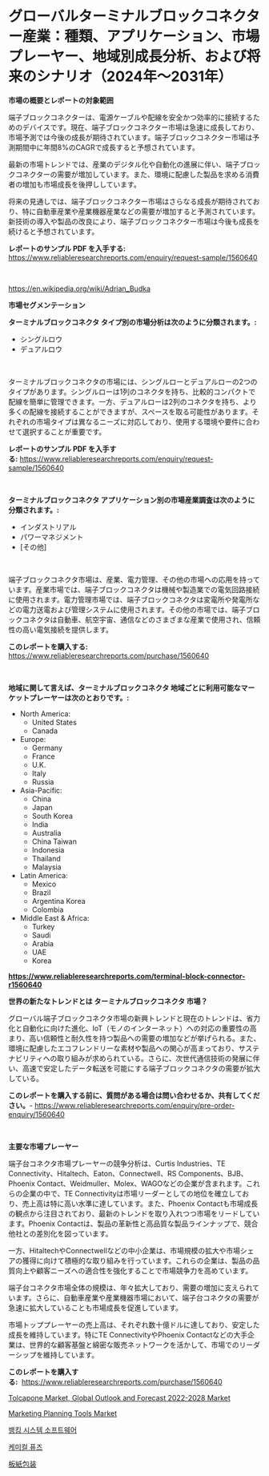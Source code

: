 <p><h1>グローバルターミナルブロックコネクター産業：種類、アプリケーション、市場プレーヤー、地域別成長分析、および将来のシナリオ（2024年〜2031年）</h1></p><p><strong>市場の概要とレポートの対象範囲</strong></p>
<p><p>端子ブロックコネクターは、電源ケーブルや配線を安全かつ効率的に接続するためのデバイスです。現在、端子ブロックコネクター市場は急速に成長しており、市場予測では今後の成長が期待されています。端子ブロックコネクター市場は予測期間中に年間8%のCAGRで成長すると予想されています。</p><p>最新の市場トレンドでは、産業のデジタル化や自動化の進展に伴い、端子ブロックコネクターの需要が増加しています。また、環境に配慮した製品を求める消費者の増加も市場成長を後押ししています。</p><p>将来の見通しでは、端子ブロックコネクター市場はさらなる成長が期待されており、特に自動車産業や産業機器産業などの需要が増加すると予測されています。新技術の導入や製品の改良により、端子ブロックコネクター市場は今後も成長を続けると予想されています。</p></p>
<p><strong>レポートのサンプル PDF を入手する:</strong> <a href="https://www.reliableresearchreports.com/enquiry/request-sample/1560640">https://www.reliableresearchreports.com/enquiry/request-sample/1560640</a></p>
<p>&nbsp;</p>
<p><a href="https://en.wikipedia.org/wiki/Adrian_Budka">https://en.wikipedia.org/wiki/Adrian_Budka</a></p>
<p><strong>市場セグメンテーション</strong></p>
<p><strong>ターミナルブロックコネクタ タイプ別の市場分析は次のように分類されます。:</strong></p>
<p><ul><li>シングルロウ</li><li>デュアルロウ</li></ul></p>
<p>&nbsp;</p>
<p><p>ターミナルブロックコネクタの市場には、シングルローとデュアルローの2つのタイプがあります。シングルローは1列のコネクタを持ち、比較的コンパクトで配線を簡単に管理できます。一方、デュアルローは2列のコネクタを持ち、より多くの配線を接続することができますが、スペースを取る可能性があります。それぞれの市場タイプは異なるニーズに対応しており、使用する環境や要件に合わせて選択することが重要です。</p></p>
<p><strong>レポートのサンプル PDF を入手する:</strong>&nbsp;<a href="https://www.reliableresearchreports.com/enquiry/request-sample/1560640">https://www.reliableresearchreports.com/enquiry/request-sample/1560640</a></p>
<p>&nbsp;</p>
<p><strong> ターミナルブロックコネクタ アプリケーション別の市場産業調査は次のように分類されます。:</strong></p>
<p><ul><li>インダストリアル</li><li>パワーマネジメント</li><li>[その他]</li></ul></p>
<p>&nbsp;</p>
<p><p>端子ブロックコネクタ市場は、産業、電力管理、その他の市場への応用を持っています。産業市場では、端子ブロックコネクタは機械や製造業での電気回路接続に使用されます。電力管理市場では、端子ブロックコネクタは変電所や発電所などの電力送電および管理システムに使用されます。その他の市場では、端子ブロックコネクタは自動車、航空宇宙、通信などのさまざまな産業で使用され、信頼性の高い電気接続を提供します。</p></p>
<p><strong>このレポートを購入する:</strong>&nbsp; <a href="https://www.reliableresearchreports.com/purchase/1560640">https://www.reliableresearchreports.com/purchase/1560640</a></p>
<p>&nbsp;</p>
<p><strong>地域に関して言えば、ターミナルブロックコネクタ 地域ごとに利用可能なマーケットプレーヤーは次のとおりです。:</strong></p>
<p><ul>
    <li>
        North America:
        <ul>
            <li>United States</li>
            <li>Canada</li>
        </ul>
    </li>
    <li>
        Europe:
        <ul>
            <li>Germany</li>
            <li>France</li>
            <li>U.K.</li>
            <li>Italy</li>
            <li>Russia</li>
        </ul>
    </li>
    <li>
        Asia-Pacific:
        <ul>
            <li>China</li>
            <li>Japan</li>
            <li>South Korea</li>
            <li>India</li>
            <li>Australia</li>
            <li>China Taiwan</li>
            <li>Indonesia</li>
            <li>Thailand</li>
            <li>Malaysia</li>
        </ul>
    </li>
    <li>
        Latin America:
        <ul>
            <li>Mexico</li>
            <li>Brazil</li>
            <li>Argentina Korea</li>
            <li>Colombia</li>
        </ul>
    </li>
    <li>
        Middle East & Africa:
        <ul>
            <li>Turkey</li>
            <li>Saudi</li>
            <li>Arabia</li>
            <li>UAE</li>
            <li>Korea</li>
        </ul>
    </li>
    </ul></p>
<p><strong><a href="https://www.reliableresearchreports.com/terminal-block-connector-r1560640">https://www.reliableresearchreports.com/terminal-block-connector-r1560640</a></strong>&nbsp;</p>
<p><strong>世界の新たなトレンドとは ターミナルブロックコネクタ 市場？</strong></p>
<p><p>グローバル端子ブロックコネクタ市場の新興トレンドと現在のトレンドは、省力化と自動化に向けた進化、IoT（モノのインターネット）への対応の重要性の高まり、高い信頼性と耐久性を持つ製品への需要の増加などが挙げられる。また、環境に配慮したエコフレンドリーな素材や製品への関心が高まっており、サステナビリティへの取り組みが求められている。さらに、次世代通信技術の発展に伴い、高速で安定したデータ転送を可能にする端子ブロックコネクタの需要が拡大している。</p></p>
<p><strong>このレポートを購入する前に、質問がある場合は問い合わせるか、共有してください。</strong>- <a href="https://www.reliableresearchreports.com/enquiry/pre-order-enquiry/1560640">https://www.reliableresearchreports.com/enquiry/pre-order-enquiry/1560640</a></p>
<p>&nbsp;</p>
<p><strong>主要な市場プレーヤー</strong></p>
<p><p>端子台コネクタ市場プレーヤーの競争分析は、Curtis Industries、TE Connectivity、Hitaltech、Eaton、Connectwell、RS Components、BJB、Phoenix Contact、Weidmuller、Molex、WAGOなどの企業が含まれます。これらの企業の中で、TE Connectivityは市場リーダーとしての地位を確立しており、売上高は特に高い水準に達しています。また、Phoenix Contactも市場成長の観点から注目されており、最新のトレンドを取り入れつつ市場をリードしています。Phoenix Contactは、製品の革新性と高品質な製品ラインナップで、競合他社との差別化を図っています。</p><p>一方、HitaltechやConnectwellなどの中小企業は、市場規模の拡大や市場シェアの獲得に向けて積極的な取り組みを行っています。これらの企業は、製品の品質向上や顧客ニーズへの適合性を強化することで市場競争力を高めています。</p><p>端子台コネクタ市場全体の規模は、年々拡大しており、需要の増加に支えられています。さらに、自動車産業や産業機器市場において、端子台コネクタの需要が急速に拡大していることも市場成長を促進しています。</p><p>市場トッププレーヤーの売上高は、それぞれ数十億ドルに達しており、安定した成長を維持しています。特にTE ConnectivityやPhoenix Contactなどの大手企業は、世界的な顧客基盤と綿密な販売ネットワークを活かして、市場でのリーダーシップを維持しています。</p></p>
<p><strong>このレポートを購入する:</strong>&nbsp;&nbsp;<a href="https://www.reliableresearchreports.com/purchase/1560640">https://www.reliableresearchreports.com/purchase/1560640</a></p>
<p><p><a href="https://medium.com/@guadaluannon456456/tolcapone-market-global-outlook-and-forecast-2022-2028-market-size-growth-and-industry-analysis-233e4e5607c1">Tolcapone Market, Global Outlook and Forecast 2022-2028 Market</a></p><p><a href="https://issuu.com/reportprime-2/docs/marketing-planning-tools-market-size-2030.pptx">Marketing Planning Tools Market</a></p><p><a href="https://medium.com/@kalimetz2023/%EA%B8%80%EB%A1%9C%EB%B2%8C-%EC%9D%80%ED%96%89-%EC%8B%9C%EC%8A%A4%ED%85%9C-%EC%86%8C%ED%94%84%ED%8A%B8%EC%9B%A8%EC%96%B4-%EC%8B%9C%EC%9E%A5-%EB%B6%84%EC%84%9D-%EB%8F%99%ED%96%A5-%EC%98%88%EC%B8%A1-%EB%B0%8F-%EC%84%B1%EC%9E%A5-%EA%B8%B0%ED%9A%8C-2024-2031-%EC%9D%84-%EB%8B%A4%EB%A3%AC-121%ED%8E%98%EC%9D%B4%EC%A7%80-%EB%B3%B4%EA%B3%A0%EC%84%9C-5d3343866728">뱅킹 시스템 소프트웨어</a></p><p><a href="https://medium.com/@kalimetz2023/%ED%99%94%ED%95%99-%EC%8B%9C%EC%9E%A5-%EA%B0%9C%EC%9A%94-2024%EB%85%84%EB%B6%80%ED%84%B0-2031%EB%85%84%EA%B9%8C%EC%A7%80%EC%9D%98-%EC%84%B8%EA%B3%84-%EC%8B%9C%EC%9E%A5-%EB%8F%99%ED%96%A5-%EB%B0%8F-%EC%A0%84%EB%A7%9D-1dbd409107cd">케미컬 퓨즈</a></p><p><a href="https://medium.com/@ifhhndtz21/paperboard-packaging-market-%E3%82%B0%E3%83%AD%E3%83%BC%E3%83%90%E3%83%AB%E3%81%8A%E3%82%88%E3%81%B3%E5%9C%B0%E5%9F%9F%E5%88%86%E6%9E%90-%E5%9C%B0%E5%9F%9F-%E5%9B%BD%E3%83%AC%E3%83%99%E3%83%AB%E3%81%AE%E5%88%86%E6%9E%90-%E3%81%8A%E3%82%88%E3%81%B3%E7%AB%B6%E4%BA%89%E5%8A%9B%E3%81%AE%E6%99%AF%E8%A6%B3%E3%81%AB%E7%84%A6%E7%82%B9%E3%82%92%E5%BD%93%E3%81%A6%E3%82%8B-8e1ba7b86fe7">板紙包装</a></p></p>